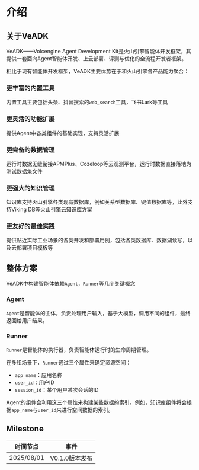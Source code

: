 # 介绍

## 关于VeADK

VeADK——Volcengine Agent Development Kit是火山引擎智能体开发框架，其提供一套面向Agent智能体开发、上云部署、评测与优化的全流程开发者框架。

相比于现有智能体开发框架，VeADK主要优势在于和火山引擎各产品能力聚合：

### 更丰富的内置工具

内置工具主要包括头条、抖音搜索的`web_search`工具，飞书Lark等工具

### 更灵活的功能扩展

提供Agent中各类组件的基础实现，支持灵活扩展

### 更完备的数据管理

运行时数据无缝衔接APMPlus、Cozeloop等云观测平台，运行时数据直接落地为测试数据集文件

### 更强大的知识管理

知识库支持火山引擎各类现有数据库，例如关系型数据库、键值数据库等，此外支持Viking DB等火山引擎云知识库方案

### 更友好的最佳实践

提供贴近实际工业场景的各类开发和部署用例，包括各类数据库、数据湖读写，以及云部署项目模板等

## 整体方案

VeADK中构建智能体依赖`Agent`，`Runner`等几个关键概念

### Agent

`Agent`是智能体的主体，负责处理用户输入，基于大模型，调用不同的组件，最终返回给用户结果。

### Runner

`Runner`是智能体的执行器，负责智能体运行时的生命周期管理。

在多租场景下，`Runner`通过三个属性来确定资源空间：

- `app_name`：应用名称
- `user_id`：用户ID
- `session_id`：某个用户某次会话的ID

Agent的组件会利用这三个属性来构建某些数据的索引。例如，知识库组件将会根据`app_name`与`user_id`来进行空间数据的索引。

## Milestone

| 时间节点 | 事件 |
| --- | --- |
| 2025/08/01 | V0.1.0版本发布 |
